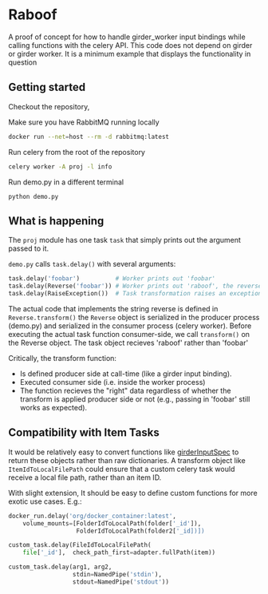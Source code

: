# Raboof

A proof of concept for how to handle girder_worker input bindings while calling functions with the celery API.  This code does not depend on girder or girder worker. It is a minimum example that displays the functionality in question

## Getting started

Checkout the repository,  

Make sure you have RabbitMQ running locally
```sh
docker run --net=host --rm -d rabbitmq:latest
```

Run celery from the root of the repository
```sh
celery worker -A proj -l info
```

Run demo.py in a different terminal
```
python demo.py
```


## What is happening

The ```proj``` module has one task ```task``` that simply prints out the argument passed to it.

```demo.py``` calls ```task.delay()``` with several arguments:

```python
task.delay('foobar')          # Worker prints out 'foobar'
task.delay(Reverse('foobar')) # Worker prints out 'raboof', the reverse of 'foobar'
task.delay(RaiseException())  # Task transformation raises an exception and moves task into 'fail' state correctly
```

The actual code that implements the string reverse is defined in ```Reverse.transform()``` the ```Reverse``` object is serialized in the producer process (demo.py)  and serialized in the consumer process (celery worker).  Before executing the actual task function consumer-side,  we call ```transform()``` on the Reverse object. The task object recieves 'raboof' rather than 'foobar'

Critically,  the transform function:
+ Is defined producer side at call-time (like a girder input binding).
+ Executed consumer side (i.e. inside the worker process)
+ The function recieves the "right" data regardless of whether the transform is applied producer side or not (e.g.,  passing in 'foobar' still works as expected).

## Compatibility with Item Tasks
It would be relatively easy to convert functions like [girderInputSpec](https://github.com/girder/girder/blob/master/plugins/worker/server/utils.py#L36-L74) to return these objects rather than raw dictionaries. A transform object like ```ItemIdToLocalFilePath``` could ensure that a custom celery task would receive a local file path,  rather than an item ID. 

With slight extension, It should be easy to define custom functions
for more exotic use cases. E.g.:

```python
docker_run.delay('org/docker_container:latest', 
    volume_mounts=[FolderIdToLocalPath(folder['_id']),
                   FolderIdToLocalPath(folder2['_id])])
```

```python
custom_task.delay(FileIdToLocalFilePath(
    file['_id'],  check_path_first=adapter.fullPath(item))
```

```python
custom_task.delay(arg1, arg2,
                  stdin=NamedPipe('stdin'), 
                  stdout=NamedPipe('stdout'))
```
